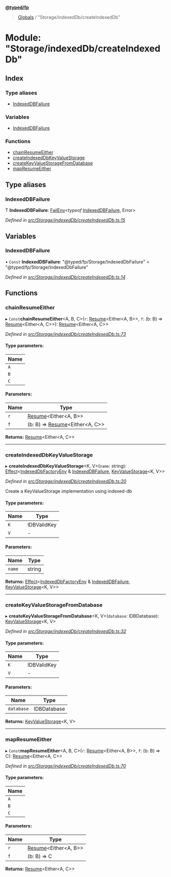 **[@typed/fp](../README.md)**

> [Globals](../globals.md) / "Storage/indexedDb/createIndexedDb"

# Module: "Storage/indexedDb/createIndexedDb"

## Index

### Type aliases

* [IndexedDBFailure](_storage_indexeddb_createindexeddb_.md#indexeddbfailure)

### Variables

* [IndexedDBFailure](_storage_indexeddb_createindexeddb_.md#indexeddbfailure)

### Functions

* [chainResumeEither](_storage_indexeddb_createindexeddb_.md#chainresumeeither)
* [createIndexedDbKeyValueStorage](_storage_indexeddb_createindexeddb_.md#createindexeddbkeyvaluestorage)
* [createKeyValueStorageFromDatabase](_storage_indexeddb_createindexeddb_.md#createkeyvaluestoragefromdatabase)
* [mapResumeEither](_storage_indexeddb_createindexeddb_.md#mapresumeeither)

## Type aliases

### IndexedDBFailure

Ƭ  **IndexedDBFailure**: [FailEnv](_effect_failures_.md#failenv)\<*typeof* [IndexedDBFailure](_storage_indexeddb_createindexeddb_.md#indexeddbfailure), Error>

*Defined in [src/Storage/indexedDb/createIndexedDb.ts:15](https://github.com/TylorS/typed-fp/blob/ac98ca1/src/Storage/indexedDb/createIndexedDb.ts#L15)*

## Variables

### IndexedDBFailure

• `Const` **IndexedDBFailure**: \"@typed/fp/Storage/IndexedDbFailure\" = "@typed/fp/Storage/IndexedDbFailure"

*Defined in [src/Storage/indexedDb/createIndexedDb.ts:14](https://github.com/TylorS/typed-fp/blob/ac98ca1/src/Storage/indexedDb/createIndexedDb.ts#L14)*

## Functions

### chainResumeEither

▸ `Const`**chainResumeEither**\<A, B, C>(`r`: [Resume](_resume_resume_.md#resume)\<Either\<A, B>>, `f`: (b: B) => [Resume](_resume_resume_.md#resume)\<Either\<A, C>>): [Resume](_resume_resume_.md#resume)\<Either\<A, C>>

*Defined in [src/Storage/indexedDb/createIndexedDb.ts:73](https://github.com/TylorS/typed-fp/blob/ac98ca1/src/Storage/indexedDb/createIndexedDb.ts#L73)*

#### Type parameters:

Name |
------ |
`A` |
`B` |
`C` |

#### Parameters:

Name | Type |
------ | ------ |
`r` | [Resume](_resume_resume_.md#resume)\<Either\<A, B>> |
`f` | (b: B) => [Resume](_resume_resume_.md#resume)\<Either\<A, C>> |

**Returns:** [Resume](_resume_resume_.md#resume)\<Either\<A, C>>

___

### createIndexedDbKeyValueStorage

▸ **createIndexedDbKeyValueStorage**\<K, V>(`name`: string): [Effect](_effect_effect_.effect.md)\<[IndexedDbFactoryEnv](../interfaces/_storage_indexeddb_indexeddbfactoryenv_.indexeddbfactoryenv.md) & [IndexedDBFailure](_storage_indexeddb_createindexeddb_.md#indexeddbfailure), [KeyValueStorage](_storage_keyvaluestorage_.md#keyvaluestorage)\<K, V>>

*Defined in [src/Storage/indexedDb/createIndexedDb.ts:20](https://github.com/TylorS/typed-fp/blob/ac98ca1/src/Storage/indexedDb/createIndexedDb.ts#L20)*

Create a KeyValueStorage implementation using indexed-db

#### Type parameters:

Name | Type |
------ | ------ |
`K` | IDBValidKey |
`V` | - |

#### Parameters:

Name | Type |
------ | ------ |
`name` | string |

**Returns:** [Effect](_effect_effect_.effect.md)\<[IndexedDbFactoryEnv](../interfaces/_storage_indexeddb_indexeddbfactoryenv_.indexeddbfactoryenv.md) & [IndexedDBFailure](_storage_indexeddb_createindexeddb_.md#indexeddbfailure), [KeyValueStorage](_storage_keyvaluestorage_.md#keyvaluestorage)\<K, V>>

___

### createKeyValueStorageFromDatabase

▸ **createKeyValueStorageFromDatabase**\<K, V>(`database`: IDBDatabase): [KeyValueStorage](_storage_keyvaluestorage_.md#keyvaluestorage)\<K, V>

*Defined in [src/Storage/indexedDb/createIndexedDb.ts:32](https://github.com/TylorS/typed-fp/blob/ac98ca1/src/Storage/indexedDb/createIndexedDb.ts#L32)*

#### Type parameters:

Name | Type |
------ | ------ |
`K` | IDBValidKey |
`V` | - |

#### Parameters:

Name | Type |
------ | ------ |
`database` | IDBDatabase |

**Returns:** [KeyValueStorage](_storage_keyvaluestorage_.md#keyvaluestorage)\<K, V>

___

### mapResumeEither

▸ `Const`**mapResumeEither**\<A, B, C>(`r`: [Resume](_resume_resume_.md#resume)\<Either\<A, B>>, `f`: (b: B) => C): [Resume](_resume_resume_.md#resume)\<Either\<A, C>>

*Defined in [src/Storage/indexedDb/createIndexedDb.ts:70](https://github.com/TylorS/typed-fp/blob/ac98ca1/src/Storage/indexedDb/createIndexedDb.ts#L70)*

#### Type parameters:

Name |
------ |
`A` |
`B` |
`C` |

#### Parameters:

Name | Type |
------ | ------ |
`r` | [Resume](_resume_resume_.md#resume)\<Either\<A, B>> |
`f` | (b: B) => C |

**Returns:** [Resume](_resume_resume_.md#resume)\<Either\<A, C>>
